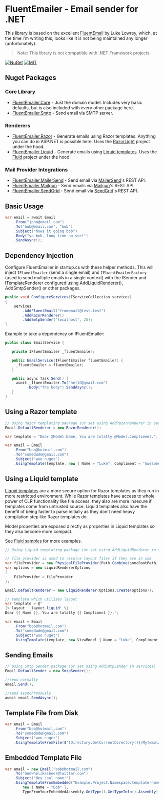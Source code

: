 # FluentEmailer - Email sender for .NET
This library is based on the excellent [FluentEmail](https://github.com/lukencode/FluentEmail) by Luke Lowrey, which, at the time I'm writing this, looks like it is not being maintained any longer (unfortunately).

> Note: This library is not compatible with .NET Framework projects.


[![NuGet](https://img.shields.io/nuget/v/FluentEmailer.Core.svg)](https://nuget.org/packages/FluentEmailer.Core)
[![MIT](https://img.shields.io/github/license/marcoatribeiro/FluentEmailer)](https://github.com/marcoatribeiro/FluentEmailer/LICENSE)

## Nuget Packages

### Core Library

* [FluentEmailer.Core](src/FluentEmailer.Core) - Just the domain model. Includes very basic defaults, but is also included with every other package here.
* [FluentEmailer.Smtp](src/Senders/FluentEmailer.Smtp) - Send email via SMTP server.

### Renderers

* [FluentEmailer.Razor](src/Renderers/FluentEmailer.Razor) - Generate emails using Razor templates. Anything you can do in ASP.NET is possible here. Uses the [RazorLight](https://github.com/toddams/RazorLight) project under the hood. 
* [FluentEmailer.Liquid](src/Renderers/FluentEmailer.Liquid) - Generate emails using [Liquid templates](https://shopify.github.io/liquid/). Uses the [Fluid](https://github.com/sebastienros/fluid) project under the hood. 

### Mail Provider Integrations

* [FluentEmailer.MailerSend](src/Senders/FluentEmailer.MailerSend) - Send email via [MailerSend](https://www.mailersend.com/)'s REST API.
* [FluentEmailer.Mailgun](src/Senders/FluentEmailer.Mailgun) - Send emails via [Mailgun](https://www.mailgun.com/)'s REST API.
* [FluentEmailer.SendGrid](src/Senders/FluentEmailer.SendGrid) - Send email via [SendGrid](https://docs.sendgrid.com/for-developers/sending-email/api-getting-started)'s REST API.


## Basic Usage
```csharp
var email = await Email
    .From("john@email.com")
    .To("bob@email.com", "bob")
    .Subject("hows it going bob")
    .Body("yo bob, long time no see!")
    .SendAsync();
```


## Dependency Injection

Configure FluentEmailer in startup.cs with these helper methods. This will inject `IFluentEmailer` (send a single email) and `IFluentEmailerFactory` (used to send multiple emails in a single context) with the 
ISender and ITemplateRenderer configured using AddLiquidRenderer(), AddSmtpSender() or other packages.

```csharp
public void ConfigureServices(IServiceCollection services)
{
    services
        .AddFluentEmail("fromemail@test.test")
        .AddRazorRenderer()
        .AddSmtpSender("localhost", 25);
}
```
Example to take a dependency on IFluentEmailer:

```c#
public class EmailService {

   private IFluentEmailer _fluentEmailer;

   public EmailService(IFluentEmailer fluentEmailer) {
     _fluentEmailer = fluentEmailer;
   }

   public async Task Send() {
     await _fluentEmailer.To("hellO@gmail.com")
          .Body("The body").SendAsync();
   }
}
```


## Using a Razor template

```csharp
// Using Razor templating package (or set using AddRazorRenderer in services)
Email.DefaultRenderer = new RazorRenderer();

var template = "Dear @Model.Name, You are totally @Model.Compliment.";

var email = Email
    .From("bob@hotmail.com")
    .To("somedude@gmail.com")
    .Subject("woo nuget")
    .UsingTemplate(template, new { Name = "Luke", Compliment = "Awesome" });
```


## Using a Liquid template

[Liquid templates](https://shopify.github.io/liquid/) are a more secure option for Razor templates as they run in more restricted environment.
While Razor templates have access to whole power of CLR functionality like file access, they also
are more insecure if templates come from untrusted source. Liquid templates also have the benefit of being faster
to parse initially as they don't need heavy compilation step like Razor templates do.

Model properties are exposed directly as properties in Liquid templates so they also become more compact.

See [Fluid samples](https://github.com/sebastienros/fluid) for more examples.

```csharp
// Using Liquid templating package (or set using AddLiquidRenderer in services)

// file provider is used to resolve layout files if they are in use
var fileProvider = new PhysicalFileProvider(Path.Combine(someRootPath, "EmailTemplates"));
var options = new LiquidRendererOptions
{
    FileProvider = fileProvider
};

Email.DefaultRenderer = new LiquidRenderer(Options.Create(options));

// template which utilizes layout
var template = @"
{% layout '_layout.liquid' %}
Dear {{ Name }}, You are totally {{ Compliment }}.";

var email = Email
    .From("bob@hotmail.com")
    .To("somedude@gmail.com")
    .Subject("woo nuget")
    .UsingTemplate(template, new ViewModel { Name = "Luke", Compliment = "Awesome" });
```

## Sending Emails

```csharp
// Using Smtp Sender package (or set using AddSmtpSender in services)
Email.DefaultSender = new SmtpSender();

//send normally
email.Send();

//send asynchronously
await email.SendAsync();
```

## Template File from Disk

```csharp
var email = Email
    .From("bob@hotmail.com")
    .To("somedude@gmail.com")
    .Subject("woo nuget")
    .UsingTemplateFromFile($"{Directory.GetCurrentDirectory()}/Mytemplate.cshtml", new { Name = "Rad Dude" });
```

## Embedded Template File

```csharp
var email = new Email("bob@hotmail.com")
	.To("benwholikesbeer@twitter.com")
	.Subject("Hey cool name!")
	.UsingTemplateFromEmbedded("Example.Project.Namespace.template-name.cshtml", 
		new { Name = "Bob" }, 
		TypeFromYourEmbeddedAssembly.GetType().GetTypeInfo().Assembly);
```

